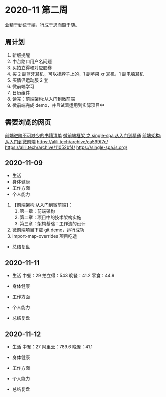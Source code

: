 # 2020-11 第二周

业精于勤荒于嬉，行成于思而毁于随。

## 周计划

1. 新版提醒
2. 中台路口用户名问题
3. 买拍立得和对应胶卷
4. 买 2 副蓝牙耳机，可以挂脖子上的，1 副苹果 xr 耳机，1 副电脑耳机
5. 买情侣运动服 2 套
6. 微前端学习
7. 日历组件
8. 读完：前端架构:从入门到微前端
9. 微前端完成 demo，并且试着运用到实际项目中

## 需要浏览的网页

[前端进阶不可缺少的书籍清单](https://juejin.im/post/6844903903721439246)
[微前端框架 之 single-spa 从入门到精通](https://juejin.im/post/6862661545592111111)
[前端架构:从入门到微前端](https://weread.qq.com/web/reader/b9e32d007192169bb9e012dkd3d322001ad3d9446802347)
https://alili.tech/archive/ea599f7c/
https://alili.tech/archive/11052bf4/
https://single-spa.js.org/

## 2020-11-09

- 生活
- 身体健康
- 工作方面
- 个人能力

1. 【前端架构:从入门到微前端】：
   1. 第一章：前端架构
   2. 第二章：项目中的技术架构实施
   3. 第三章：架构基础：工作流的设计
2. 微前端项目下载 git demo，运行成功
3. import-map-overrides 项目吃透

- 总结复盘

## 2020-11-11

- 生活
  中餐：29
  拍立得：543
  晚餐：41.2
  零食：44.9

- 身体健康
- 工作方面
- 个人能力

- 总结复盘

## 2020-11-12

- 生活
  中餐：27
  阿里云：789.6
  晚餐：41.1

- 身体健康
- 工作方面
- 个人能力

- 总结复盘
